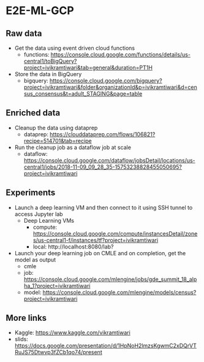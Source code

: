 # E2E-ML-GCP

## Raw data

- Get the data using event driven cloud functions
  - functions: https://console.cloud.google.com/functions/details/us-central1/toBigQuery?project=ivikramtiwari&tab=general&duration=PT1H
- Store the data in BigQuery
  - bigquery: https://console.cloud.google.com/bigquery?project=ivikramtiwari&folder&organizationId&p=ivikramtiwari&d=census_consensus&t=adult_STAGING&page=table

## Enriched data

- Cleanup the data using dataprep
  - dataprep: https://clouddataprep.com/flows/106821?recipe=514701&tab=recipe
- Run the cleanup job as a dataflow job at scale
  - dataflow: https://console.cloud.google.com/dataflow/jobsDetail/locations/us-central1/jobs/2018-11-09_09_28_35-15753238828455050695?project=ivikramtiwari

## Experiments

- Launch a deep learning VM and then connect to it using SSH tunnel to access Jupyter lab
  - Deep Learning VMs
    - compute: https://console.cloud.google.com/compute/instancesDetail/zones/us-central1-f/instances/tf?project=ivikramtiwari
    - local: http://localhost:8080/lab?
- Launch your deep learning job on CMLE and on completion, get the model as output
  - cmle
  - job: https://console.cloud.google.com/mlengine/jobs/gde_summit_18_alpha_1?project=ivikramtiwari
  - model: https://console.cloud.google.com/mlengine/models/census?project=ivikramtiwari

## More links

- Kaggle: https://www.kaggle.com/vikramtiwari
- slids: https://docs.google.com/presentation/d/1HpNoH2lmzsKgwmC2xDQrVTRuJS75Dtwvp3fZCb1qo74/present
